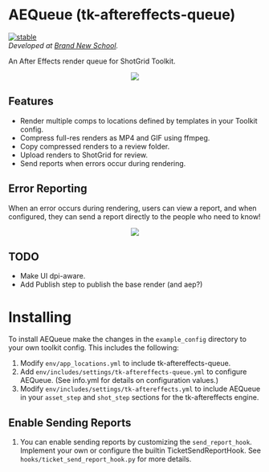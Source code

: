# AEQueue (tk-aftereffects-queue)
[![stable](https://img.shields.io/badge/version-0.3.1-green.svg)](https://semver.org)</br>
*Developed at [Brand New School](https://brandnewschool.com).*

An After Effects render queue for ShotGrid Toolkit.

<p align="center">
    <img src="https://raw.github.com/nybrandnewschool/tk-aftereffects-queue/master/res/aequeue_demo.gif"/>
</p>

## Features
- Render multiple comps to locations defined by templates in your Toolkit config.
- Compress full-res renders as MP4 and GIF using ffmpeg.
- Copy compressed renders to a review folder.
- Upload renders to ShotGrid for review.
- Send reports when errors occur during rendering.

## Error Reporting
When an error occurs during rendering, users can view a report, and when configured, they can send a report directly to the people who need to know!

<p align="center">
    <img src="https://raw.github.com/nybrandnewschool/tk-aftereffects-queue/master/res/aequeue_demo_reporting.gif"/>
</p>

## TODO
- Make UI dpi-aware.
- Add Publish step to publish the base render (and aep?)

# Installing
To install AEQueue make the changes in the `example_config` directory to your own toolkit config. This includes the following:

1. Modify `env/app_locations.yml` to include tk-aftereffects-queue.
2. Add `env/includes/settings/tk-aftereffects-queue.yml` to configure AEQueue. (See info.yml for details on configuration values.)
3. Modify `env/includes/settings/tk-aftereffects.yml` to include AEQueue in your `asset_step` and `shot_step` sections for the tk-aftereffects engine.

## Enable Sending Reports
1. You can enable sending reports by customizing the `send_report_hook`. Implement your
own or configure the builtin TicketSendReportHook. See `hooks/ticket_send_report_hook.py` for more details.
